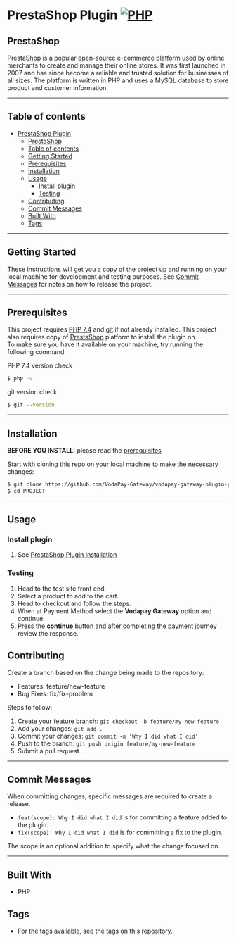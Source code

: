 # PrestaShop Plugin [![PHP](https://github.com/VodaPay-Gateway/vodapay-gateway-plugin-opencart/actions/workflows/release.yml/badge.svg?branch=main)](https://github.com/VodaPay-Gateway/vodapay-gateway-plugin-opencart/actions/workflows/release.yml)

## PrestaShop
[PrestaShop](https://prestashop.com/) is a popular open-source e-commerce platform used by online merchants to create and manage their online stores. It was first launched in 2007 and has since become a reliable and trusted solution for businesses of all sizes. The platform is written in PHP and uses a MySQL database to store product and customer information. 

---

## Table of contents

- [PrestaShop Plugin ](#prestashop-plugin-)
  - [PrestaShop](#prestashop)
  - [Table of contents](#table-of-contents)
  - [Getting Started](#getting-started)
  - [Prerequisites](#prerequisites)
  - [Installation](#installation)
  - [Usage](#usage)
    - [Install plugin](#install-plugin)
    - [Testing](#testing)
  - [Contributing](#contributing)
  - [Commit Messages](#commit-messages)
  - [Built With](#built-with)
  - [Tags](#tags)


---
## Getting Started

These instructions will get you a copy of the project up and running on your local machine for development and testing purposes. See [Commit Messages](#commit-messages) for notes on how to release the project.

---

## Prerequisites
This project requires [PHP 7.4](https://windows.php.net/download#php-7.4) and [git](https://git-scm.com/downloads) if not already installed. This project also requires copy of [PrestaShop](https://github.com/PrestaShop/PrestaShop/releases) platform to install the plugin on.                                            
To make sure you have it available on your machine,
try running the following command.

PHP 7.4 version check
```sh
$ php -v
```
git version check
```sh
$ git --version
```
---

## Installation

**BEFORE YOU INSTALL:** please read the [prerequisites](#prerequisites)

Start with cloning this repo on your local machine to make the necessary changes:

```sh
$ git clone https://github.com/VodaPay-Gateway/vodapay-gateway-plugin-prestashop.git
$ cd PROJECT
```

---
## Usage

### Install plugin

1. See [PrestaShop Plugin Installation](https://docs.vodapaygateway.vodacom.co.za/docs/plugins-sdks/plugins/PrestaShop/Installation)

### Testing

1. Head to the test site front end.
2. Select a product to add to the cart.
3. Head to checkout and follow the steps.
4. When at Payment Method select the **Vodapay Gateway** option and continue. 
5. Press the **continue** button and after completing the payment journey review the response.

## Contributing

Create a branch based on the change being made to the repository:
- Features: feature/new-feature
- Bug Fixes: fix/fix-problem


Steps to follow:
1.  Create your feature branch: `git checkout -b feature/my-new-feature`
2.  Add your changes: `git add .`
3.  Commit your changes: `git commit -m 'Why I did what I did'`
4.  Push to the branch: `git push origin feature/my-new-feature`
5.  Submit a pull request.
---


## Commit Messages
When committing changes, specific messages are required to create a release.

* `feat(scope): Why I did what I did` is for committing a feature added to the plugin.
* `fix(scope): Why I did what I did` is for committing a fix to the plugin.

The scope is an optional addition to specify what the change focused on.

---
## Built With

* PHP

## Tags

 * For the tags available, see the [tags on this repository](https://github.com/VodaPay-Gateway/vodapay-gateway-plugin-opencart/tags).